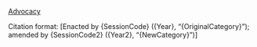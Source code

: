 [Advocacy](./Advocacy)

Citation format: [Enacted by {SessionCode} ({Year}, “{OriginalCategory}”); amended by {SessionCode2} ({Year2}, “{NewCategory}”)]
